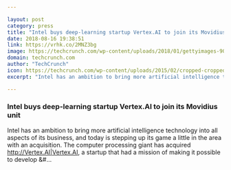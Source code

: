 ```yaml
---

layout: post
category: press
title: "Intel buys deep-learning startup Vertex.AI to join its Movidius unit"
date: 2018-08-16 19:38:51
link: https://vrhk.co/2MNZ3bg
image: https://techcrunch.com/wp-content/uploads/2018/01/gettyimages-906822194.jpg?w=589
domain: techcrunch.com
author: "TechCrunch"
icon: https://techcrunch.com/wp-content/uploads/2015/02/cropped-cropped-favicon-gradient.png?w=180
excerpt: "Intel has an ambition to bring more artificial intelligence technology into all aspects of its business, and today is stepping up its game a little in the area with an acquisition. The computer processing giant has acquired <http://Vertex.AI|Vertex.AI>, a startup that had a mission of making it possible to develop &amp;#…"

---
```


### Intel buys deep-learning startup Vertex.AI to join its Movidius unit

Intel has an ambition to bring more artificial intelligence technology into all aspects of its business, and today is stepping up its game a little in the area with an acquisition. The computer processing giant has acquired <http://Vertex.AI|Vertex.AI>, a startup that had a mission of making it possible to develop &amp;#…